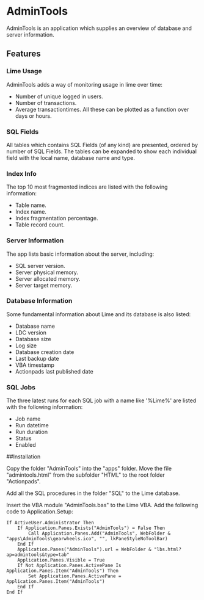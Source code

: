 #  AdminTools #

AdminTools is an application which supplies an overview of database and server information.

## Features

### Lime Usage
AdminTools adds a way of monitoring usage in lime over time:
- Number of unique logged in users.
- Number of transactions.
- Average transactiontimes.
All these can be plotted as a function over days or hours.

### SQL Fields
All tables which contains SQL Fields (of any kind) are presented, ordered by number of SQL Fields. The tables can be expanded to show each individual field with the local name, database name and type.

### Index Info
The top 10 most fragmented indices are listed with the following information:
- Table name.
- Index name.
- Index fragmentation percentage.
- Table record count.

### Server Information
The app lists basic information about the server, including:
- SQL server version.
- Server physical memory.
- Server allocated memory.
- Server target memory.

### Database Information
Some fundamental information about Lime and its database is also listed:
- Database name
- LDC version
- Database size
- Log size
- Database creation date
- Last backup date
- VBA timestamp
- Actionpads last published date

### SQL Jobs
The three latest runs for each SQL job with a name like '%Lime%' are listed with the following information:
- Job name
- Run datetime
- Run duration
- Status
- Enabled

##Installation

Copy the folder "AdminTools" into the "apps" folder. Move the file "admintools.html" from the subfolder "HTML" to the root folder "Actionpads". 

Add all the SQL procedures in the folder "SQL" to the Lime database.

Insert the VBA module "AdminTools.bas" to the Lime VBA. Add the following code to Application.Setup:

    If ActiveUser.Administrator Then
        If Application.Panes.Exists("AdminTools") = False Then
            Call Application.Panes.Add("AdminTools", WebFolder & "apps\AdminTools\gearwheels.ico", "", lkPaneStyleNoToolBar)
        End If
        Application.Panes("AdminTools").url = WebFolder & "lbs.html?ap=admintools&type=tab"
        Application.Panes.Visible = True
        If Not Application.Panes.ActivePane Is Application.Panes.Item("AdminTools") Then
            Set Application.Panes.ActivePane = Application.Panes.Item("AdminTools")
        End If
    End If